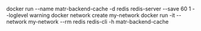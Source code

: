 	
docker run --name matr-backend-cache -d redis redis-server --save 60 1 --loglevel warning
docker network create my-network
​​docker run -it --network my-network --rm redis redis-cli -h matr-backend-cache

